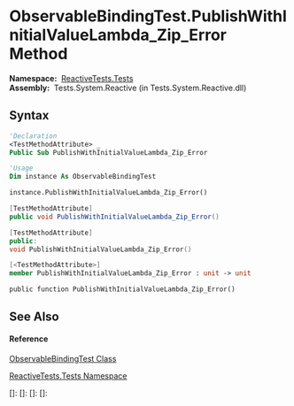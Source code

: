 # ObservableBindingTest.PublishWithInitialValueLambda\_Zip\_Error Method

**Namespace:**  [ReactiveTests.Tests](ReactiveTests.Tests\ReactiveTests.Tests.md)  
**Assembly:**  Tests.System.Reactive (in Tests.System.Reactive.dll)

## Syntax

```vb
'Declaration
<TestMethodAttribute> _
Public Sub PublishWithInitialValueLambda_Zip_Error
```

```vb
'Usage
Dim instance As ObservableBindingTest

instance.PublishWithInitialValueLambda_Zip_Error()
```

```csharp
[TestMethodAttribute]
public void PublishWithInitialValueLambda_Zip_Error()
```

```c++
[TestMethodAttribute]
public:
void PublishWithInitialValueLambda_Zip_Error()
```

```fsharp
[<TestMethodAttribute>]
member PublishWithInitialValueLambda_Zip_Error : unit -> unit 
```

```jscript
public function PublishWithInitialValueLambda_Zip_Error()
```

## See Also

#### Reference

[ObservableBindingTest Class](ObservableBindingTest\ObservableBindingTest.md)

[ReactiveTests.Tests Namespace](ReactiveTests.Tests\ReactiveTests.Tests.md)

[]: 
[]: 
[]: 
[]: 